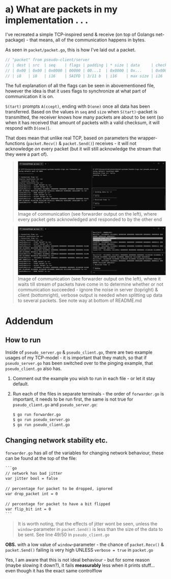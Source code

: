 # a) What are packets in my implementation . . .
I've recreated a simple TCP-inspired send & receive (on top of Golangs net-package) - that means, all of the communication happens in bytes.

As seen in `packet/packet.go`, this is how I've laid out a packet.
```go
// "packet" from pseudo-client/server
// | dest | src  | seq    | flags | padding | * size | data     | checksum |
// | 0x00 | 0x00 | 0x0000 | 00000 | 00...1  | 0x0000 | 0x...    | 0x0000   |
// | i8   | i8   | i16    | SAIFD | 3/11 b  | i16    | max size | i16      |
```
The full explanation of all the flags can be seen in abovementioned file, however the idea is that it uses flags to synchronize at what part of communication it is on.

`S(tart)` prompts `A(ccept)`, ending with `D(one)` once all data has been transferred. Based on the values in `seq` and `size` when `S(tart)`-packet is transmitted, the receiver knows how many packets are about to be sent (so when it has received that amount of packets with a valid checksum, it will respond with `D(one)`).

That does mean that unlike real TCP, based on parameters the wrapper-functions (`packet.Recv()` & `packet.Send()`) receives - it will not acknowledge *on* every packet (but it will still acknowledge the stream that they were a part of).

>![Good TCP-model](images/1to1packetdone.png)
Image of communication (see forwarder output on the left), where every packet gets acknowledged and responded to by the other end

>![Less than ideal TCP-behaviour](images/streampacketsdone.png)
Image of communication (see forwarder output on the left), where it waits till stream of packets have come in to determine whether or not communication succeeded - ignore the noise in server (topright) & client (bottomright), verbose output is needed when splitting up data to several packets. See note way at bottom of README.md


# Addendum
##  How to run
Inside of `pseudo_server.go` & `pseudo_client.go`, there are two example usages of my TCP-model - it is important that they match, so that if `pseudo_server.go` has been switched over to the pinging example, that `pseudo_client.go` also has.

 1. Comment out the example you wish to run in each file - or let it stay default.

 2. Run each of the files in separate terminals - the order of `forwarder.go` is important, it needs to be run first, the same is not true for `pseudo_client.go` and `pseudo_server.go`:

    ```console
    $ go run forwarder.go
    $ go run pseudo_server.go
    $ go run pseudo_client.go
    ```
## Changing network stability etc.
`forwarder.go` has all of the variables for changing network behaviour, these can be found at the top of the file:

    ```go
    // network has bad jitter
    var jitter bool = false

    // percentage for packet to be dropped, ignored
    var drop_packet int = 0

    // percentage for packet to have a bit flipped
    var flip_bit int = 0
    ```

>It is worth noting, that the effects of jitter wont be seen, unless the `window`-parameter in `packet.Send()` is less than the size of the data to be sent.
See line 49/50 in `pseudo_client.go`


**OBS.** with a low value of `window`-parameter - the chance of `packet.Recv()` & `packet.Send()` failing is very high UNLESS `verbose = true` in `packet.go`

Yes, I am aware that this is not ideal behaviour - but for some reason (maybe slowing it down?), it fails **measurably** less when it prints stuff... even though it has the exact same controlflow
